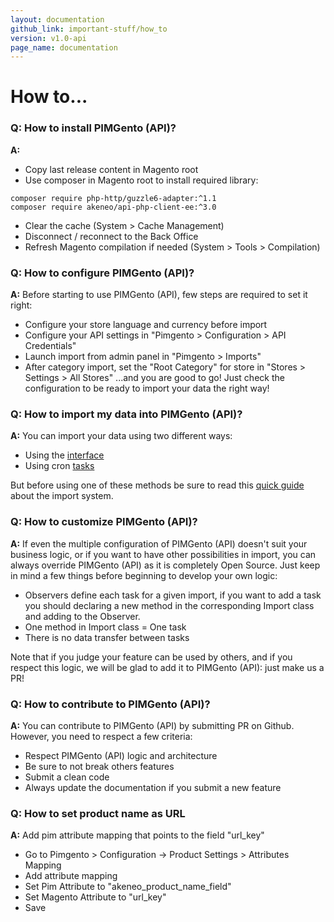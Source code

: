 ```yaml
---
layout: documentation
github_link: important-stuff/how_to
version: v1.0-api
page_name: documentation
---
```


How to...
========
### Q:  How to install PIMGento (API)?
**A:**
* Copy last release content in Magento root
* Use composer in Magento root to install required library:

```shell
composer require php-http/guzzle6-adapter:^1.1
composer require akeneo/api-php-client-ee:^3.0
```

* Clear the cache (System > Cache Management)
* Disconnect / reconnect to the Back Office
* Refresh Magento compilation if needed (System > Tools > Compilation)

### Q: How to configure PIMGento (API)?
**A:** Before starting to use PIMGento (API), few steps are required to set it right:

* Configure your store language and currency before import
* Configure your API settings in "Pimgento > Configuration > API Credentials"
* Launch import from admin panel in "Pimgento > Imports"
* After category import, set the "Root Category" for store in "Stores > Settings > All Stores" ...and you are good to go! Just check the configuration to be ready to import your data the right way!

### Q: How to import my data into PIMGento (API)?

**A:** You can import your data using two different ways:

* Using the [interface](doc/features/pimgento_interface.md)
* Using cron [tasks](doc/features/pimgento_cron.md)

But before using one of these methods be sure to read this [quick guide](doc/features/pimgento_import.md) about the import system.

### Q: How to customize PIMGento (API)?

**A:** If even the multiple configuration of PIMGento (API) doesn't suit your business logic, or if you want to have other possibilities in import, you can always override PIMGento (API) as it is completely Open Source. Just keep in mind a few things before beginning to develop your own logic:

* Observers define each task for a given import, if you want to add a task you should declaring a new method in the corresponding Import class and adding to the Observer.
* One method in Import class = One task
* There is no data transfer between tasks

Note that if you judge your feature can be used by others, and if you respect this logic, we will be glad to add it to PIMGento (API): just make us a PR!

### Q: How to contribute to PIMGento (API)?

**A:** You can contribute to PIMGento (API) by submitting PR on Github. However, you need to respect a few criteria:

* Respect PIMGento (API) logic and architecture
* Be sure to not break others features
* Submit a clean code
* Always update the documentation if you submit a new feature

### Q: How to set product name as URL

**A:** Add pim attribute mapping that points to the field "url_key"

* Go to Pimgento > Configuration -> Product Settings >  Attributes Mapping
* Add attribute mapping
* Set Pim Attribute to "akeneo_product_name_field"
* Set Magento Attribute to "url_key"
* Save
